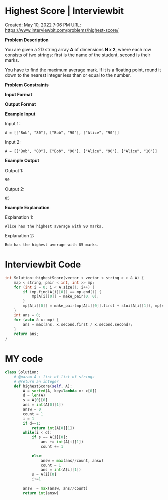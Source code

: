 # Highest Score | Interviewbit

Created: May 10, 2022 7:06 PM
URL: https://www.interviewbit.com/problems/highest-score/

**Problem Description**

You are given a 2D string array **A** of dimensions **N x 2**,
 where each row consists of two strings: first is the name of the student, second is their marks.

You have to find the maximum average mark. If it is a floating point, round it down to the nearest integer less than or equal to the number.

**Problem Constraints**

**Input Format**

**Output Format**

**Example Input**

Input 1:

```
A = [["Bob", "80"], ["Bob", "90"], ["Alice", "90"]]

```

Input 2:

```
A = [["Bob", "80"], ["Bob", "90"], ["Alice", "90"], ["Alice", "10"]]

```

**Example Output**

Output 1:

```
90

```

Output 2:

```
85

```

**Example Explanation**

Explanation 1:

```
Alice has the highest average with 90 marks.
```

Explanation 2:

```
Bob has the highest average with 85 marks.

```

# Interviewbit Code

```cpp
int Solution::highestScore(vector < vector < string > > & A) {
    map < string, pair < int, int >> mp;
    for (int i = 0; i < A.size(); i++) {
        if (mp.find(A[i][0]) == mp.end()) {
            mp[A[i][0]] = make_pair(0, 0);
        }
        mp[A[i][0]] = make_pair(mp[A[i][0]].first + stoi(A[i][1]), mp[A[i][0]].second + 1);
    }
    int ans = 0;
    for (auto & x: mp) {
        ans = max(ans, x.second.first / x.second.second);
    }
    return ans;
}
```

# MY code

```python
class Solution:
    # @param A : list of list of strings
    # @return an integer
    def highestScore(self, A):
        A = sorted(A, key=lambda x: x[0])
        d = len(A)
        s = A[0][0]
        ans = int(A[0][1])
        answ = 0
        count = 1
        i = 1
        if d==1:
            return int(A[0][1])
        while(i < d):
            if s == A[i][0]:
                ans += int(A[i][1])
                count += 1
                
            else:
                answ = max(ans//count, answ)
                count = 1
                ans = int(A[i][1])
            s = A[i][0]
            i+=1
        
        answ  = max(answ, ans//count)
        return int(answ)
```